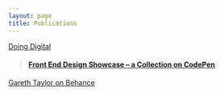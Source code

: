 ```yaml
---
layout: page
title: Publications
---
```

<script async src="//cdn.embedly.com/widgets/platform.js" charset="utf-8"></script>
<div class="background-buff-brightest rounded-border-6">
  <a class="embedly-card" href="https://medium.com/doing-digital">
    Doing Digital
  </a>
</div>
<div class="background-buff-brightest rounded-border-6">
  <blockquote class="embedly-card">
    <h4><a href="http://codepen.io/collection/DJGZQr/">
      Front End Design Showcase – a Collection on CodePen</a>
    </h4>
  </blockquote>
</div>
<div class="background-buff-brightest rounded-border-6">
  <a class="embedly-card" data-card-description="0" href="https://www.behance.net/techgraphics">
    Gareth Taylor on Behance
  </a>
</div>
